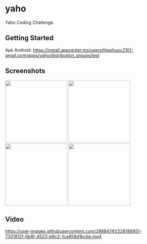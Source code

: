 # yaho

Yaho Coding Challenge.

## Getting Started

Apk Android: https://install.appcenter.ms/users/thephuoc2101-gmail.com/apps/yaho/distribution_groups/test


## Screenshots
<p float="left">
  <img src="https://user-images.githubusercontent.com/28884741/228191177-4a26aa76-1ccd-4b74-88fc-34f3e18a5f51.png" width="200" />
  <img src="https://user-images.githubusercontent.com/28884741/228191224-8ac55957-4880-40aa-b180-9bce49b89e1e.png" width="200" />
   <img src="https://user-images.githubusercontent.com/28884741/228191246-43f7be32-508c-491f-99a7-b47b47ac0c8b.png" width="200" />
 <img src="https://user-images.githubusercontent.com/28884741/228193025-d85daca8-1dc6-48ef-be6b-19e3432e0e4e.png" width="200" />
</p>

## Video


https://user-images.githubusercontent.com/28884741/228186951-7331812f-5b8f-4523-b9c2-1ca859d1bcbe.mp4

